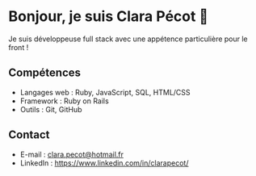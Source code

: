 # Bonjour, je suis Clara Pécot 👋

Je suis développeuse full stack avec une appétence particulière pour le front !

## Compétences

- Langages web : Ruby, JavaScript, SQL, HTML/CSS
- Framework : Ruby on Rails
- Outils : Git, GitHub

## Contact

- E-mail : clara.pecot@hotmail.fr
- LinkedIn : https://www.linkedin.com/in/clarapecot/


<!--
**ClaraP44/ClaraP44** is a ✨ _special_ ✨ repository because its `README.md` (this file) appears on your GitHub profile.

Here are some ideas to get you started:

- 🔭 I’m currently working on ...
- 🌱 I’m currently learning ...
- 👯 I’m looking to collaborate on ...
- 🤔 I’m looking for help with ...
- 💬 Ask me about ...
- 📫 How to reach me: ...
- 😄 Pronouns: ...
- ⚡ Fun fact: ...
-->
